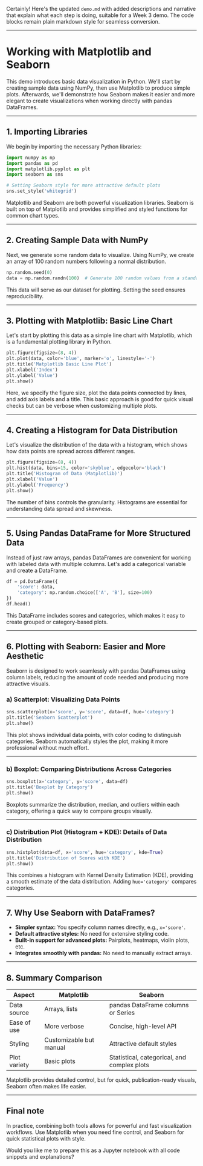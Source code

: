 Certainly! Here's the updated `demo.md` with added descriptions and narrative that explain what each step is doing, suitable for a Week 3 demo. The code blocks remain plain markdown style for seamless conversion.

---

# Working with Matplotlib and Seaborn

This demo introduces basic data visualization in Python. We'll start by creating sample data using NumPy, then use Matplotlib to produce simple plots. Afterwards, we'll demonstrate how Seaborn makes it easier and more elegant to create visualizations when working directly with pandas DataFrames.

---

## 1. Importing Libraries

We begin by importing the necessary Python libraries:

```python
import numpy as np
import pandas as pd
import matplotlib.pyplot as plt
import seaborn as sns

# Setting Seaborn style for more attractive default plots
sns.set_style('whitegrid')
```

Matplotlib and Seaborn are both powerful visualization libraries. Seaborn is built on top of Matplotlib and provides simplified and styled functions for common chart types.

---

## 2. Creating Sample Data with NumPy

Next, we generate some random data to visualize. Using NumPy, we create an array of 100 random numbers following a normal distribution.

```python
np.random.seed(0)
data = np.random.randn(100)  # Generate 100 random values from a standard normal distribution
```

This data will serve as our dataset for plotting. Setting the seed ensures reproducibility.

---

## 3. Plotting with Matplotlib: Basic Line Chart

Let's start by plotting this data as a simple line chart with Matplotlib, which is a fundamental plotting library in Python. 

```python
plt.figure(figsize=(8, 4))
plt.plot(data, color='blue', marker='o', linestyle='-')
plt.title('Matplotlib Basic Line Plot')
plt.xlabel('Index')
plt.ylabel('Value')
plt.show()
```

Here, we specify the figure size, plot the data points connected by lines, and add axis labels and a title. This basic approach is good for quick visual checks but can be verbose when customizing multiple plots.

---

## 4. Creating a Histogram for Data Distribution

Let's visualize the distribution of the data with a histogram, which shows how data points are spread across different ranges.

```python
plt.figure(figsize=(8, 4))
plt.hist(data, bins=15, color='skyblue', edgecolor='black')
plt.title('Histogram of Data (Matplotlib)')
plt.xlabel('Value')
plt.ylabel('Frequency')
plt.show()
```

The number of bins controls the granularity. Histograms are essential for understanding data spread and skewness.

---

## 5. Using Pandas DataFrame for More Structured Data

Instead of just raw arrays, pandas DataFrames are convenient for working with labeled data with multiple columns. Let's add a categorical variable and create a DataFrame.

```python
df = pd.DataFrame({
    'score': data,
    'category': np.random.choice(['A', 'B'], size=100)
})
df.head()
```

This DataFrame includes scores and categories, which makes it easy to create grouped or category-based plots.

---

## 6. Plotting with Seaborn: Easier and More Aesthetic

Seaborn is designed to work seamlessly with pandas DataFrames using column labels, reducing the amount of code needed and producing more attractive visuals.

### a) Scatterplot: Visualizing Data Points

```python
sns.scatterplot(x='score', y='score', data=df, hue='category')
plt.title('Seaborn Scatterplot')
plt.show()
```

This plot shows individual data points, with color coding to distinguish categories. Seaborn automatically styles the plot, making it more professional without much effort.

---

### b) Boxplot: Comparing Distributions Across Categories

```python
sns.boxplot(x='category', y='score', data=df)
plt.title('Boxplot by Category')
plt.show()
```

Boxplots summarize the distribution, median, and outliers within each category, offering a quick way to compare groups visually.

---

### c) Distribution Plot (Histogram + KDE): Details of Data Distribution

```python
sns.histplot(data=df, x='score', hue='category', kde=True)
plt.title('Distribution of Scores with KDE')
plt.show()
```

This combines a histogram with Kernel Density Estimation (KDE), providing a smooth estimate of the data distribution. Adding `hue='category'` compares categories.

---

## 7. Why Use Seaborn with DataFrames?

- **Simpler syntax:** You specify column names directly, e.g., `x='score'`.
- **Default attractive styles:** No need for extensive styling code.
- **Built-in support for advanced plots:** Pairplots, heatmaps, violin plots, etc.
- **Integrates smoothly with pandas:** No need to manually extract arrays.

---

## 8. Summary Comparison

| Aspect | Matplotlib | Seaborn |
|---------|--------------|---------|
| Data source | Arrays, lists | pandas DataFrame columns or Series |
| Ease of use | More verbose | Concise, high-level API |
| Styling | Customizable but manual | Attractive default styles |
| Plot variety | Basic plots | Statistical, categorical, and complex plots |

Matplotlib provides detailed control, but for quick, publication-ready visuals, Seaborn often makes life easier.

---

## Final note

In practice, combining both tools allows for powerful and fast visualization workflows. Use Matplotlib when you need fine control, and Seaborn for quick statistical plots with style.

Would you like me to prepare this as a Jupyter notebook with all code snippets and explanations?